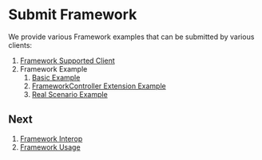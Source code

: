 # Submit Framework
We provide various Framework examples that can be submitted by various clients:
1. [Framework Supported Client](../../doc/user-manual.md#SupportedClient)
2. Framework Example
   1. [Basic Example](basic)
   2. [FrameworkController Extension Example](extension)
   3. [Real Scenario Example](scenario)

## Next
1. [Framework Interop](../../doc/user-manual.md#FrameworkInterop)
2. [Framework Usage](../../pkg/apis/frameworkcontroller/v1/types.go)
